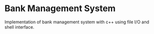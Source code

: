 # ﻿Bank Management System

Implementation of bank management system with c++ using file I/O and shell interface.
